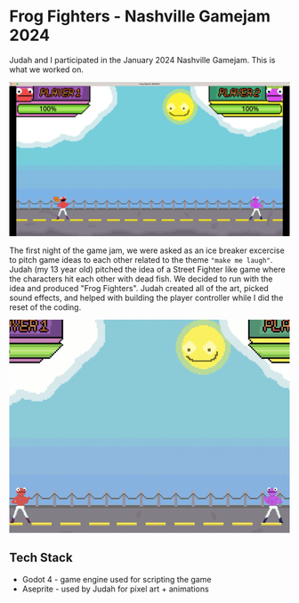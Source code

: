 # Frog Fighters - Nashville Gamejam 2024

Judah and I participated in the January 2024 Nashville Gamejam. This is what we worked on.

![Frog Fighters](frog-fighters.png)

The first night of the game jam, we were asked as an ice breaker excercise to pitch game ideas to each other related to the theme `"make me laugh"`. Judah (my 13 year old) pitched the idea of a Street Fighter like game where the characters hit each other with dead fish. We decided to run with the idea and produced "Frog Fighters". Judah created all of the art, picked sound effects, and helped with building the player controller while I did the reset of the coding.

![Frog Fighters Video](frog-fighters-fight.gif)

## Tech Stack

- Godot 4 - game engine used for scripting the game
- Aseprite - used by Judah for pixel art + animations

